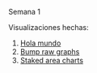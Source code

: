 Semana 1

Visualizaciones hechas:

1. [Hola mundo](https://martinezmanuelco.github.io/infovis/s1/holamundo.html)
2. [Bump raw graphs](https://martinezmanuelco.github.io/infovis/s1/bump_rawgraphs.html)
3. [Staked area charts](https://martinezmanuelco.github.io/infovis/s1/stackedareachart.svg)
